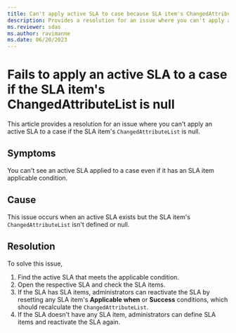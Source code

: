 ```yaml
---
title: Can't apply active SLA to case because SLA item's ChangedAttributeList is null
description: Provides a resolution for an issue where you can't apply an active SLA to a case if the SLA item's ChangedAttributeList is null.
ms.reviewer: sdas
ms.author: ravimanne
ms.date: 06/20/2023
---
```

# Fails to apply an active SLA to a case if the SLA item's ChangedAttributeList is null

This article provides a resolution for an issue where you can't apply an active SLA to a case if the SLA item's `ChangedAttributeList` is null.

## Symptoms

You can't see an active SLA applied to a case even if it has an SLA item applicable condition.

## Cause

This issue occurs when an active SLA exists but the SLA item's `ChangedAttributeList` isn't defined or null.

## Resolution

To solve this issue, 

1. Find the active SLA that meets the applicable condition.
2. Open the respective SLA and check the SLA items. 
3. If the SLA has SLA items, administrators can reactivate the SLA by resetting any SLA item's **Applicable when** or **Success** conditions, which should recalculate the `ChangedAttributeList`.
4. If the SLA doesn't have any SLA item, administrators can define SLA items and reactivate the SLA again.
